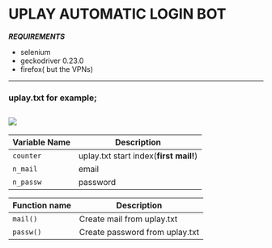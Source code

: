 # UPLAY AUTOMATIC LOGIN BOT


***REQUIREMENTS***
- selenium
- geckodriver 0.23.0
- firefox( but the VPNs)

------------
### uplay.txt for example;

![](https://i.ibb.co/8xGrBFv/awfa.png)
-----------
| Variable Name | Description                    |
| ------------- | ------------------------------ |
| `counter`       | uplay.txt start index(**first mail!**) |
| `n_mail`   | email   |
| `n_passw`   | password    |

| Function name | Description                    |
| ------------- | ------------------------------ |
| `mail()`      | Create mail from uplay.txt |
| `passw()`     | Create password from uplay.txt |